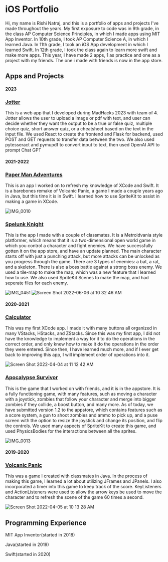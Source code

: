 # iOS Portfolio
Hi, my name is Rishi Natraj, and this is a portfolio of apps and projects I've made throughout the years. My first exposure to code was in 9th grade, in the class AP Computer Science Principles, in which I made apps using MIT App Inventor. In 10th grade, I took AP Computer Science A, in which I learned Java. In 11th grade, I took an iOS App development in which I learned Swift. In 12th grade, I took the class again to learn more swift and make more apps. This year, I have made 2 apps, 1 as practice and one as a project with my friends. The one i made with friends is now in the app store.

## Apps and Projects
#### 2023
### [Jotter](https://github.com/viswa-nadimpalli/madhacks-f23)
This is a web app that I developed during MadHacks 2023 with team of 4. Jotter allows the user to upload a image or pdf with text, and user can decide whether they want the output to be a true or false quiz, multiple choice quiz, short answer quiz, or a cheatsheet based on the text in the input file. We used React to create the frontend and Flask for backend, used POST and GET requests to transfer data between the two. We also used pytesseract and pymupdf to convert input to text, then used OpenAI API to prompt Chat GPT

#### 2021-2022
### [Paper Man Adventures](https://github.com/EPHS-iOS/VolcanicPanic)
This is an app I worked on to refresh my knowledge of XCode and Swift. It is a barebones remake of Volcanic Panic, a game I made a couple years ago in Java, but this time it is in Swift. I learned how to use SpriteKit to assist in making a game in XCode. 

![IMG_0010](https://user-images.githubusercontent.com/61213336/161586156-83bee657-82a5-458e-97f3-7d65293e23e6.PNG)

### [Spelunk Knight](https://github.com/EPHS-iOS/knight)
This is the app I made with a couple of classmates. It is a Metroidvania style platformer, which means that it is a two-dimensional open world game in which you control a character and fight enemies. We have successfully gotten it on the app store, and have an update planned. The main character starts off with just a punching attack, but more attacks can be unlocked as you progress through the game. There are 3 types of enemies: a bat, a rat, and a skeleton. There is also a boss battle against a strong boss enemy. We used a tile-map to make the map, which was a new feature that I learned how to use. We also used SpriteKit Scenes to make the map, and had seperate files for each enemy.

![IMG_0451](https://user-images.githubusercontent.com/61213336/172196375-574aff75-57cc-4746-817d-04bdefc3e371.png)
![Screen Shot 2022-06-06 at 10 32 46 AM](https://user-images.githubusercontent.com/61213336/172196396-27f899b9-3fca-4ad9-af06-56328a675cad.png)

#### 2020-2021

### [Calculator](https://github.com/rishi-n/calculator)
This was my first XCode app. I made it with many buttons all organized in many VStacks, HStacks, and ZStacks. Since this was my first app, I did not have the knowledge to implement a way for it to do the operations in the correct order, and only knew how to make it do the operations in the order they were entered. Since then, I have learned much more, and if I ever get back to improving this app, I will implement order of operations into it.

![Screen Shot 2022-04-04 at 11 12 42 AM](https://user-images.githubusercontent.com/61213336/161586824-df1a11cd-1b6b-4ae1-8a6d-8bb2f4902f63.png)

### [Apocalypse Survivor](https://github.com/sarthyparty/Infection-Tag)
This is the game that I worked on with friends, and it is in the appstore. It is a fully functioning game, with many features, such as moving a character with a joystick, zombies that follow your character and merge into bigger zombies if they collide, a boost button, and many more. As of today, we have submitted version 1.2 to the appstore, which contains features such as a score system, a gun to shoot zombies and ammo to pick up, and a puse screen with the option to resize the joystick and change its position, and flip the controls. We used many aspects of SpriteKit to create this game, and used PhysicsBodies for the interactions between all the sprites.

![IMG_0013](https://user-images.githubusercontent.com/61213336/161586016-4163d77b-48fb-4c46-b97d-86ae0c07a848.PNG)

#### 2019-2020
### [Volcanic Panic](https://github.com/EPHS-Java-2020/final-post-ap-project-2020-team-idk-name)
This was a game I created with classmates in Java. In the process of making this game, I learned a lot about utilizing JFrames and JPanels. I also incorporated a timer into this game to keep track of the score. KeyListeners and ActionListeners were used to allow the arrow keys be used to move the character and to refresh the scene of the game 60 times a second. 

![Screen Shot 2022-04-05 at 10 13 28 AM](https://user-images.githubusercontent.com/61213336/161787075-c4d8674c-9ae3-46cf-91ba-027faf7a28f6.png)

## Programming Experience
MIT App Inventor(started in 2018)

Java(started in 2019)

Swift(started in 2020)

